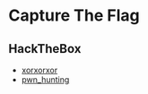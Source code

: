 # Capture The Flag

## HackTheBox
- [xorxorxor](crypto_xorxorxor.md)
- [pwn_hunting](pwn_hunting.md)
